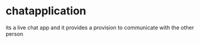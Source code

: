 # chatapplication
its a live chat app
and it provides a provision to communicate with the other person
